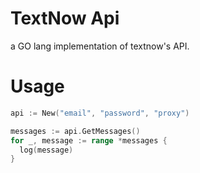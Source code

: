 # TextNow Api
a GO lang implementation of textnow's API.

# Usage
```go
api := New("email", "password", "proxy")

messages := api.GetMessages()
for _, message := range *messages {
  log(message)
}
```
